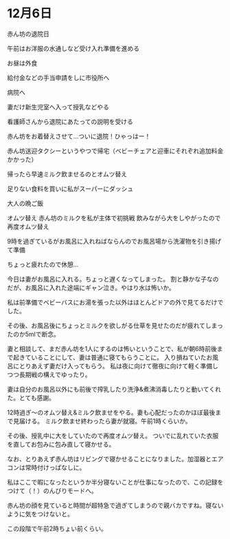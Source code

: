 # 12月6日

赤ん坊の退院日

午前はお洋服の水通しなど受け入れ準備を進める

お昼は外食

給付金などの手当申請をしに市役所へ

病院へ

妻だけ新生児室へ入って授乳などやる

看護師さんから退院にあたっての説明を受ける

赤ん坊をお着替えさせて…ついに退院！ひゃっはー！

赤ん坊送迎タクシーというやつで帰宅（ベビーチェアと迎車にそれぞれ追加料金かかった）

帰ったら早速ミルク飲ませるのとオムツ替え

足りない食料を買いに私がスーパーにダッシュ

大人の晩ご飯

オムツ替え
赤ん坊のミルクを私が主体で初挑戦
飲みながら大をしやがったので再度オムツ替え

9時を過ぎているがお風呂に入れねばならんのでお風呂場から洗濯物を引き揚げて準備

ちょっと疲れたので休憩…

今日は妻がお風呂に入れる。ちょっと遅くなってしまった。
割と静かな子なのだが、お風呂に入れた途端にギャン泣き。やはり水は怖いか。

私は前準備でベビーバスにお湯を張った以外はほとんどドアの外で見てるだけでした。

その後、お風呂後にちょっとミルクを欲しがる仕草を見せたのだが疲れてしまったのか5mlで断念。

妻と相談して、まだ赤ん坊を1人にするのは怖いということで、私が朝6時前後まで起きていることにして、妻は普通に寝てもらうことに。
入り損ねていたお風呂にとりあえず妻だけ入ってもらう。
私は夜に向けて徹夜に向けて軽く準備しつつ長期戦の構えでゆったり。

妻は自分のお風呂以外にも前後で搾乳したり洗浄&煮沸消毒したりと動いてくれた。とても感謝。

12時過ぎ〜のオムツ替え&ミルク飲ませをやる。妻も心配だったのかほぼ最後まで見届ける。
ミルク飲ませ終わったら妻が就寝。午前1時くらいか。

その後、授乳中に大をしていたので再度オムツ替え。
ついでに乱れていた衣服を直してお包みに包み直して寝かせる。

なお、とりあえず赤ん坊はリビングで寝かせることになりました。加湿器とエアコンは常時付けっぱなしに。

私はここで暇になったというか半分寝ないことが仕事になったので、この記録をつけて（！）のんびりモードへ。

赤ん坊の顔を見ていると時間が超特急で過ぎてしまうので親バカですね。寝ないように気をつけないと。

この段階で午前2時ちょい前くらい。